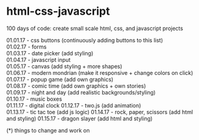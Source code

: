 # html-css-javascript
100 days of code: create small scale html, css, and javascript projects

01.01.17 - css buttons (continuously adding buttons to this list)  
01.02.17 - forms  
01.03.17 - date picker (add styling)  
01.04.17 - javascript input  
01.05.17 - canvas (add styling + more shapes)  
01.06.17 - modern mondrian (make it responsive + change colors on click)   
01.07.17 - popup game (add own graphics)  
01.08.17 - comic time (add own graphics + own stories)    
01.09.17 - night and day (add realistic backgrounds/styling)    
01.10.17 - music boxes   
01.11.17 - digital clock 
01.12.17 - two.js (add animation)    
01.13.17 - tic tac toe (add js logic)
01.14.17 - rock, paper, scissors (add html and styling)
01.15.17 - dragon slayer (add html and styling)  

  
(*) things to change and work on
  
